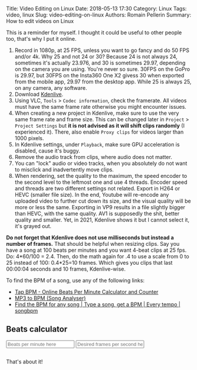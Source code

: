 Title: Video Editing on Linux
Date: 2018-05-13 17:30
Category: Linux
Tags: video, linux
Slug: video-editing-on-linux
Authors: Romain Pellerin
Summary: How to edit videos on Linux

This is a reminder for myself. I thought it could be useful to other people too, that's why I put it online.

1. Record in 1080p, at 25 FPS, unless you want to go fancy and do 50 FPS and/or 4k. Why 25 and not 24 or 30? Because 24 is not always 24, sometimes it's actually 23.976, and 30 is sometimes 29.97, depending on the camera you are using. You're never so sure. 30FPS on the GoPro is 29.97, but 30FPS on the Insta360 One X2 givess 30 when exported from the mobile app, 29.97 from the desktop app. While 25 is always 25, on any camera, any software.
1. Download [Kdenlive](https://kdenlive.org/en/download/).
1. Using VLC, `Tools` > `Codec information`, check the framerate. All videos must have the same frame rate otherwise you might encounter issues.
1. When creating a new project in Kdenlive, make sure to use the very same frame rate and frame size. This can be changed later in `Project` > `Project Settings` but **it is not advised as it will shift clips randomly** (I experienced it). There, also enable `Proxy clips` for videos larger than 1000 pixels.
1. In Kdenlive settings, under `Playback`, make sure GPU acceleration is disabled, cause it's buggy.
1. Remove the audio track from clips, where audio does not matter.
1. You can "lock" audio or video tracks, when you absolutely do not want to misclick and inadvertently move clips.
1. When rendering, set the quality to the maximum, the speed encoder to the second level to the leftmost one and use 4 threads. Encoder speed and threads are two different settings not related. Export in H264 or HEVC (smaller file size). In the end, Youtube will re-encode any uploaded video to further cut down its size, and the visual quality will be more or less the same. Exporting in VP9 results in a file slightly bigger than HEVC, with the same quality. AV1 is supposedly the shit, better quality and smaller. Yet, in 2021, Kdenlive shows it but I cannot select it, it's grayed out.

**Do not forget that Kdenlive does not use milliseconds but instead a number of frames.** That should be helpful when resizing clips. Say you have a song at 100 beats per minutes and you want 4-beat clips at 25 fps. Do: 4\*60/100 = 2.4. Then, do the math again for .4 to use a scale from 0 to 25 instead of 100: 0.4\*25=10 frames. Which gives you clips that last 00:00:04 seconds and 10 frames, Kdenlive-wise.

To find the BPM of a song, use any of the following links:

- [Tap BPM - Online Beats Per Minute Calculator and Counter](http://www.beatsperminuteonline.com/)
- [MP3 to BPM (Song Analyser)](https://getsongbpm.com/tools/audio)
- [Find the BPM for any song | Type a song, get a BPM | Every tempo | songbpm](https://songbpm.com/)

## Beats calculator

<input type="text" id="beats" placeholder="Beats per minute here"/>
<input type="text" id="fps" placeholder="Desired frames per second here"/>
<pre id="results"></pre>
<script>
    let BEATS = [1,2,3,4,6,8]
    const inputBeats = document.querySelector('input#beats')
    const inputFps = document.querySelector('input#fps')
    function inputChange() {
        const value = inputBeats.value
        const fps = inputFps.value
        if (!value || isNaN(value) || !fps || isNaN(fps)) return
        const pre = document.getElementById('results')
        pre.innerHTML = ""
        BEATS = [...new Array(+value)].map(function(_,i) { return i })
        const result = BEATS.concat(value).filter(function(beat) { return beat \> 0 }).map(function(beat) {
            let tempResult = (beat\*60)/value
            const regex = tempResult.toString().match(/^(\d+\.)(\d+)$/)
            if (regex) {
                const integer = regex[1]
                const floating = (parseFloat("0." + regex[2], 10)\*100*fps)/100
                tempResult = \`${parseInt(integer, 10)} seconds and ${Math.round(floating)} frames\`
            }
            else {
                tempResult = \`${tempResult} seconds and 0 frames\`
            }
            pre.innerHTML += "- " + beat + " beats = " + tempResult + "\n"
        })
    }
    inputBeats.oninput=inputChange
    inputFps.oninput=inputChange
    if (inputBeats.value || inputFps.value) {
        inputChange()
    }
</script>

That's about it!
